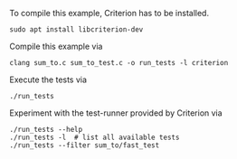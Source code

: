 To compile this example, Criterion has to be installed.

```shell
sudo apt install libcriterion-dev
```

Compile this example via

```shell
clang sum_to.c sum_to_test.c -o run_tests -l criterion
```
Execute the tests via

```shell
./run_tests
```

Experiment with the test-runner provided by Criterion via

```shell
./run_tests --help
./run_tests -l  # list all available tests
./run_tests --filter sum_to/fast_test
```


